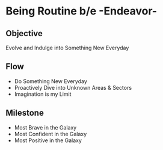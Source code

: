 # Being Routine b/e -Endeavor-

## Objective

Evolve and Indulge into Something New Everyday

## Flow

- Do Something New Everyday
- Proactively Dive into Unknown Areas & Sectors
- Imagination is my Limit

## Milestone

- Most Brave in the Galaxy
- Most Confident in the Galaxy
- Most Positive in the Galaxy

